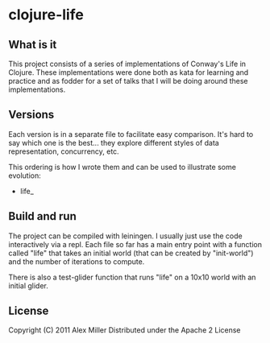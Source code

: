 # clojure-life

## What is it

This project consists of a series of implementations of Conway's Life 
in Clojure.  These implementations were done both as kata for 
learning and practice and as fodder for a set of talks that I will be 
doing around these implementations.

## Versions

Each version is in a separate file to facilitate easy comparison.  It's 
hard to say which one is the best... they explore different styles of 
data representation, concurrency, etc.

This ordering is how I wrote them and can be used to illustrate some 
evolution:

* life_ 

## Build and run

The project can be compiled with leiningen.  I usually just use the code
interactively via a repl.  Each file so far has a main entry point with a 
function called "life" that takes an initial world (that can be created 
by "init-world") and the number of iterations to compute.

There is also a test-glider function that runs "life" on a 10x10 world 
with an initial glider.

## License

Copyright (C) 2011 Alex Miller
Distributed under the Apache 2 License

